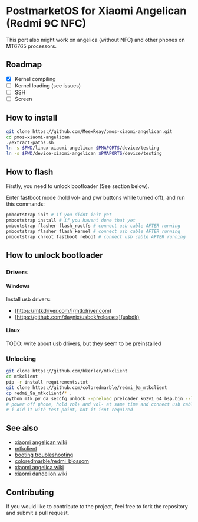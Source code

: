# PostmarketOS for Xiaomi Angelican (Redmi 9C NFC)

This port also might work on angelica (without NFC) and other phones on MT6765 processors.

## Roadmap

- [x] Kernel compiling
- [ ] Kernel loading (see issues)
- [ ] SSH
- [ ] Screen

## How to install

```bash
git clone https://github.com/MeexReay/pmos-xiaomi-angelican.git
cd pmos-xiaomi-angelican
./extract-paths.sh
ln -s $PWD/linux-xiaomi-angelican $PMAPORTS/device/testing
ln -s $PWD/device-xiaomi-angelican $PMAPORTS/device/testing
```

## How to flash

Firstly, you need to unlock bootloader (See section below).

Enter fastboot mode (hold vol- and pwr buttons while turned off), and run this commands:

```bash
pmbootstrap init # if you didnt init yet
pmbootstrap install # if you havent done that yet
pmbootstrap flasher flash_rootfs # connect usb cable AFTER running
pmbootstrap flasher flash_kernel # connect usb cable AFTER running
pmbootstrap chroot fastboot reboot # connect usb cable AFTER running
```

## How to unlock bootloader

### Drivers

#### Windows

Install usb drivers:

- [https://mtkdriver.com/](mtkdriver.com)
- [https://github.com/daynix/usbdk/releases](usbdk)

#### Linux

TODO: write about usb drivers, but they seem to be preinstalled

### Unlocking

```bash
git clone https://github.com/bkerler/mtkclient
cd mtkclient
pip -r install requirements.txt
git clone https://github.com/coloredmarble/redmi_9a_mtkclient
cp redmi_9a_mtkclient/* .
python mtk.py da seccfg unlock --preload preloader_k62v1_64_bsp.bin --loader n.bin
# power off phone, hold vol+ and vol- at same time and connect usb cable
# i did it with test point, but it isnt required
```

## See also

- [xiaomi angelican wiki](https://wiki.postmarketos.org/wiki/Xiaomi_Redmi_9C_NFC_(xiaomi-angelican))
- [mtkclient](https://github.com/bkerler/mtkclient)
- [booting troubleshooting](https://wiki.postmarketos.org/wiki/Troubleshooting_on-device_issues/Booting_problems)
- [coloredmarble/redmi_blossom](https://github.com/coloredmarble/redmi_blossom)
- [xiaomi angelica wiki](https://wiki.postmarketos.org/wiki/Xiaomi_Redmi_9C_(xiaomi-angelica))
- [xiaomi dandelion wiki](https://wiki.postmarketos.org/wiki/Xiaomi_Redmi_9A_(xiaomi-dandelion))

## Contributing

If you would like to contribute to the project, feel free to fork the repository and submit a pull request.
